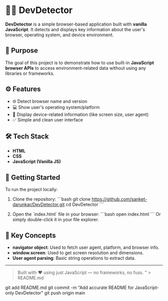 # 🕵️‍♂️ DevDetector

**DevDetector** is a simple browser-based application built with **vanilla JavaScript**. It detects and displays key information about the user's browser, operating system, and device environment.

## 🎯 Purpose

The goal of this project is to demonstrate how to use built-in **JavaScript browser APIs** to access environment-related data without using any libraries or frameworks.

## ⚙️ Features

- 🌐 Detect browser name and version
- 💻 Show user's operating system/platform
- 📱 Display device-related information (like screen size, user agent)
- ✅ Simple and clean user interface

## 🛠 Tech Stack

- **HTML**
- **CSS**
- **JavaScript (Vanilla JS)**

## 🚀 Getting Started

To run the project locally:

1. Clone the repository:
   \`\`\`bash
   git clone https://github.com/sanket-darunkar/DevDetector.git
   cd DevDetector
   \`\`\`

2. Open the \`index.html\` file in your browser:
   \`\`\`bash
   open index.html
   \`\`\`
   Or simply double-click it in your file explorer.

## 📘 Key Concepts

- **navigator object**: Used to fetch user agent, platform, and browser info.
- **window.screen**: Used to get screen resolution and dimensions.
- **User agent parsing**: Basic string operations to extract data.
---

> Built with ❤️ using just JavaScript — no frameworks, no fuss.
" > README.md

git add README.md
git commit -m "Add accurate README for JavaScript-only DevDetector"
git push origin main
